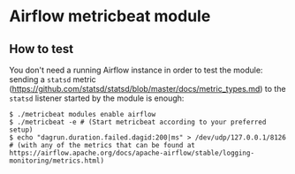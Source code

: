 # Airflow metricbeat module

## How to test
You don't need a running Airflow instance in order to test the module:
sending a `statsd` metric (https://github.com/statsd/statsd/blob/master/docs/metric_types.md) to the `statsd` listener started by the module is enough:

```
$ ./metricbeat modules enable airflow
$ ./metricbeat -e # (Start metricbeat according to your preferred setup)
$ echo "dagrun.duration.failed.dagid:200|ms" > /dev/udp/127.0.0.1/8126 # (with any of the metrics that can be found at https://airflow.apache.org/docs/apache-airflow/stable/logging-monitoring/metrics.html)
```
